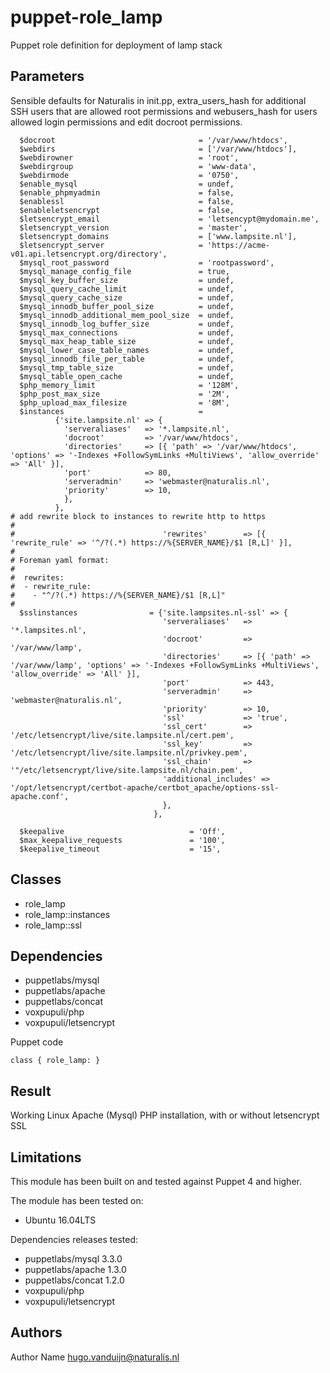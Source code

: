 puppet-role_lamp
===================

Puppet role definition for deployment of lamp stack

Parameters
-------------
Sensible defaults for Naturalis in init.pp, extra_users_hash for additional SSH users that are allowed root permissions and webusers_hash for users allowed login permissions and edit docroot permissions.  

```
  $docroot                                = '/var/www/htdocs',
  $webdirs                                = ['/var/www/htdocs'],
  $webdirowner                            = 'root',
  $webdirgroup                            = 'www-data',
  $webdirmode                             = '0750',
  $enable_mysql                           = undef,
  $enable_phpmyadmin                      = false,
  $enablessl                              = false,
  $enableletsencrypt                      = false,
  $letsencrypt_email                      = 'letsencypt@mydomain.me',
  $letsencrypt_version                    = 'master',
  $letsencrypt_domains                    = ['www.lampsite.nl'],
  $letsencrypt_server                     = 'https://acme-v01.api.letsencrypt.org/directory',
  $mysql_root_password                    = 'rootpassword',
  $mysql_manage_config_file               = true,
  $mysql_key_buffer_size                  = undef,
  $mysql_query_cache_limit                = undef,
  $mysql_query_cache_size                 = undef,
  $mysql_innodb_buffer_pool_size          = undef,
  $mysql_innodb_additional_mem_pool_size  = undef,
  $mysql_innodb_log_buffer_size           = undef,
  $mysql_max_connections                  = undef,
  $mysql_max_heap_table_size              = undef,
  $mysql_lower_case_table_names           = undef,
  $mysql_innodb_file_per_table            = undef,
  $mysql_tmp_table_size                   = undef,
  $mysql_table_open_cache                 = undef,
  $php_memory_limit                       = '128M',
  $php_post_max_size                      = '2M',
  $php_upload_max_filesize                = '8M',
  $instances                              =
          {'site.lampsite.nl' => {
            'serveraliases'   => '*.lampsite.nl',
            'docroot'         => '/var/www/htdocs',
            'directories'     => [{ 'path' => '/var/www/htdocs', 'options' => '-Indexes +FollowSymLinks +MultiViews', 'allow_override' => 'All' }],
            'port'            => 80,
            'serveradmin'     => 'webmaster@naturalis.nl',
            'priority'        => 10,
            },
          },
# add rewrite block to instances to rewrite http to https
#
#                                 'rewrites'        => [{ 'rewrite_rule' => '^/?(.*) https://%{SERVER_NAME}/$1 [R,L]' }],
#
# Foreman yaml format:
#
#  rewrites:
#  - rewrite_rule:
#    - "^/?(.*) https://%{SERVER_NAME}/$1 [R,L]"
#
  $sslinstances                = {'site.lampsites.nl-ssl' => {
                                  'serveraliases'   => '*.lampsites.nl',
                                  'docroot'         => '/var/www/lamp',
                                  'directories'     => [{ 'path' => '/var/www/lamp', 'options' => '-Indexes +FollowSymLinks +MultiViews', 'allow_override' => 'All' }],
                                  'port'            => 443,
                                  'serveradmin'     => 'webmaster@naturalis.nl',
                                  'priority'        => 10,
                                  'ssl'             => 'true',
                                  'ssl_cert'        => '/etc/letsencrypt/live/site.lampsite.nl/cert.pem',
                                  'ssl_key'         => '/etc/letsencrypt/live/site.lampsite.nl/privkey.pem',
                                  'ssl_chain'       => '"/etc/letsencrypt/live/site.lampsite.nl/chain.pem',
                                  'additional_includes' =>  '/opt/letsencrypt/certbot-apache/certbot_apache/options-ssl-apache.conf',
                                  },
                                },

  $keepalive                            = 'Off',
  $max_keepalive_requests               = '100',
  $keepalive_timeout                    = '15',

```


Classes
-------------
- role_lamp
- role_lamp::instances
- role_lamp::ssl


Dependencies
-------------
- puppetlabs/mysql
- puppetlabs/apache
- puppetlabs/concat
- voxpupuli/php
- voxpupuli/letsencrypt



Puppet code
```
class { role_lamp: }
```
Result
-------------
Working Linux Apache (Mysql) PHP installation, with or without letsencrypt SSL


Limitations
-------------
This module has been built on and tested against Puppet 4 and higher.

The module has been tested on:
- Ubuntu 16.04LTS

Dependencies releases tested: 
- puppetlabs/mysql 3.3.0
- puppetlabs/apache 1.3.0
- puppetlabs/concat 1.2.0
- voxpupuli/php
- voxpupuli/letsencrypt



Authors
-------------
Author Name <hugo.vanduijn@naturalis.nl>

